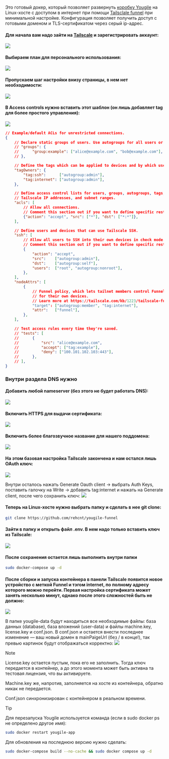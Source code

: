 Это готовый докер, который позволяет развернуть [коробку Yougile](https://ru.yougile.com/self-hosted) на Linux-хосте с доступом в интернет 
при помощи [Tailsclale funnel](https://tailscale.com/kb/1223/funnel) при минимальной настройке. Конфигурация позволяет получить доступ с готовыми доменом и 
TLS-сертификатом через серый ip-адрес. 

#### Для начала вам надо зайти на [Tailscale](https://tailscale.com/) и зарегистрировать аккаунт:
![](https://github.com/rehcnt/yougile-funnel/blob/main/screenshots/image-1.png?raw=true)

#### Выбираем план для персонального использования:
![](https://github.com/rehcnt/yougile-funnel/blob/main/screenshots/image-2.png?raw=true)

#### Пропускаем шаг настройки внизу страницы, в нем нет необходимости:
![](https://github.com/rehcnt/yougile-funnel/blob/main/screenshots/%D0%A1%D0%BD%D0%B8%D0%BC%D0%BE%D0%BA%20%D1%8D%D0%BA%D1%80%D0%B0%D0%BD%D0%B0%20%D0%BE%D1%82%202025-01-27%2002-20-26%20(%D0%9A%D0%BE%D0%BF%D0%B8%D1%8F).png?raw=true)

#### В Access controls нужно вставить этот шаблон (он лишь добавляет tag для более простого управления):
![](https://github.com/rehcnt/yougile-funnel/blob/main/screenshots/%D0%A1%D0%BD%D0%B8%D0%BC%D0%BE%D0%BA%20%D1%8D%D0%BA%D1%80%D0%B0%D0%BD%D0%B0%20%D0%BE%D1%82%202025-01-27%2002-21-14.png?raw=true)

```json
// Example/default ACLs for unrestricted connections.
{
	// Declare static groups of users. Use autogroups for all users or users with a specific role.
	// "groups": {
	//  	"group:example": ["alice@example.com", "bob@example.com"],
	// },

	// Define the tags which can be applied to devices and by which users.
	"tagOwners": {
		"tag:ssh":      ["autogroup:admin"],
		"tag:internet": ["autogroup:admin"],
	},

	// Define access control lists for users, groups, autogroups, tags,
	// Tailscale IP addresses, and subnet ranges.
	"acls": [
		// Allow all connections.
		// Comment this section out if you want to define specific restrictions.
		{"action": "accept", "src": ["*"], "dst": ["*:*"]},
	],

	// Define users and devices that can use Tailscale SSH.
	"ssh": [
		// Allow all users to SSH into their own devices in check mode.
		// Comment this section out if you want to define specific restrictions.
		{
			"action": "accept",
			"src":    ["autogroup:admin"],
			"dst":    ["autogroup:self"],
			"users":  ["root", "autogroup:nonroot"],
		},
	],
	"nodeAttrs": [
		{
			// Funnel policy, which lets tailnet members control Funnel
			// for their own devices.
			// Learn more at https://tailscale.com/kb/1223/tailscale-funnel/
			"target": ["autogroup:member", "tag:internet"],
			"attr":   ["funnel"],
		},
	],

	// Test access rules every time they're saved.
	// "tests": [
	//  	{
	//  		"src": "alice@example.com",
	//  		"accept": ["tag:example"],
	//  		"deny": ["100.101.102.103:443"],
	//  	},
	// ],
}

```

### Внутри раздела DNS нужно

#### Добавить любой nameserver (без этого не будет работать DNS):
![](https://github.com/rehcnt/yougile-funnel/blob/main/screenshots/2025-01-27_01-44.jpg?raw=true)

#### Включить HTTPS для выдачи сертификата:
![](https://github.com/rehcnt/yougile-funnel/blob/main/screenshots/%D0%A1%D0%BD%D0%B8%D0%BC%D0%BE%D0%BA%20%D1%8D%D0%BA%D1%80%D0%B0%D0%BD%D0%B0%20%D0%BE%D1%82%202025-01-27%2003-12-13.png?raw=true)

#### Включить более благозвучное название для нашего поддомена:
![](https://github.com/rehcnt/yougile-funnel/blob/main/screenshots/%D0%A1%D0%BD%D0%B8%D0%BC%D0%BE%D0%BA%20%D1%8D%D0%BA%D1%80%D0%B0%D0%BD%D0%B0%20%D0%BE%D1%82%202025-01-27%2002-37-57.png?raw=true)

#### На этом базовая настройка Tailscale закончена и нам остался лишь OAuth ключ:

![](https://github.com/rehcnt/yougile-funnel/blob/main/screenshots/%D0%A1%D0%BD%D0%B8%D0%BC%D0%BE%D0%BA%20%D1%8D%D0%BA%D1%80%D0%B0%D0%BD%D0%B0%20%D0%BE%D1%82%202025-01-27%2003-56-06.png?raw=true)

Внутри осталось нажать Generate Oauth client → выбрать Auth Keys, поставить галочку на Write → добавить tag:internet и нажать на Generate client, после чего сохранить ключ:
![](https://github.com/rehcnt/yougile-funnel/blob/main/screenshots/%D0%A1%D0%BD%D0%B8%D0%BC%D0%BE%D0%BA%20%D1%8D%D0%BA%D1%80%D0%B0%D0%BD%D0%B0%20%D0%BE%D1%82%202025-01-27%2002-25-32.png?raw=true)

#### Теперь на Linux-хосте нужно выбрать папку и сделать в нее git clone:

```bash
git clone https://github.com/rehcnt/yougile-funnel
```

#### Зайти в папку и открыть файл .env. В нем надо только вставить ключ из Tailscale:
![](https://github.com/rehcnt/yougile-funnel/blob/main/screenshots/%D0%A1%D0%BD%D0%B8%D0%BC%D0%BE%D0%BA%20%D1%8D%D0%BA%D1%80%D0%B0%D0%BD%D0%B0%20%D0%BE%D1%82%202025-01-27%2002-31-13.png?raw=true)

#### После сохранения остается лишь выполнить внутри папки 
```bash
sudo docker-compose up -d
```

#### После сборки и запуска контейнера в панели Tailscale появится новое устройство с меткой Funnel и тэгом internet, по полному адресу которого можно перейти. Первая настройка сертификата может занять несколько минут, однако после этого сложностей быть не должно:
![](https://github.com/rehcnt/yougile-funnel/blob/main/screenshots/%D0%A1%D0%BD%D0%B8%D0%BC%D0%BE%D0%BA%20%D1%8D%D0%BA%D1%80%D0%B0%D0%BD%D0%B0%20%D0%BE%D1%82%202025-01-27%2003-18-15.png?raw=true)

В папке yougile-data будут находиться все необходимые файлы: база данных (database), база вложений (user-data) и файлы machine.key, license.key и conf.json.
В conf.json и остается внести последнее изменение — ваш новый домен в mainPaigeUrl (без / в конце!), так превью картинок будут отображаться корректно:
![](https://github.com/rehcnt/yougile-funnel/blob/main/screenshots/%D0%A1%D0%BD%D0%B8%D0%BC%D0%BE%D0%BA%20%D1%8D%D0%BA%D1%80%D0%B0%D0%BD%D0%B0%20%D0%BE%D1%82%202025-01-27%2002-58-35.png)

> [!NOTE]
> License.key остается пустым, пока его не заполнить. Тогда ключ передается в контейнер, а до этого момента может быть активна та тестовая лицензия, что вы активируете. 
>
>Machine.key же, напротив, заполняется на хосте из контейнера, обратно никак не передается. 
>
>Conf.json синхронизирован с контейнером в реальном времени. 

> [!TIP]
> Для перезапуска Yougile используется команда (если в sudo docker ps не определено другое имя):
>
>```bash
>sudo docker restart yougile-app
>```
>
> Для обновления на последнюю версию нужно сделать:
>```bash
>sudo docker-compose build --no-cache && sudo docker compose up -d
>```
